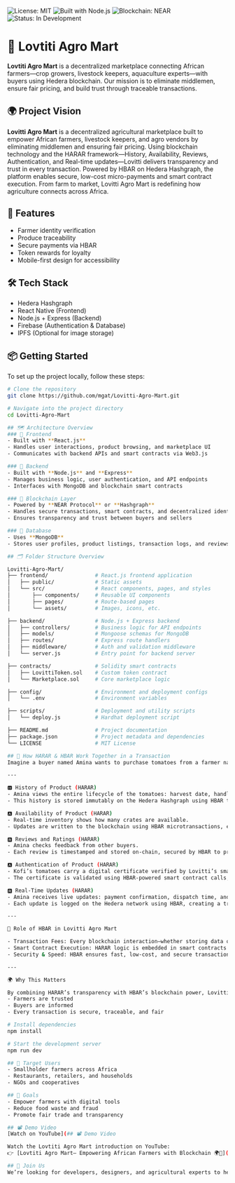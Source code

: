 ![License: MIT](https://img.shields.io/badge/License-MIT-yellow.svg)
![Built with Node.js](https://img.shields.io/badge/Node.js-Built-informational)
![Blockchain: NEAR](https://img.shields.io/badge/Blockchain-NEAR-informational)
![Status: In Development](https://img.shields.io/badge/Status-In_Development-informational)

# 🌾 Lovtiti Agro Mart 

**Lovtiti Agro Mart** is a decentralized marketplace connecting African farmers—crop growers, livestock keepers, aquaculture experts—with buyers using Hedera blockchain. Our mission is to eliminate middlemen, ensure fair pricing, and build trust through traceable transactions.

## 🌍 Project Vision
**Lovitti Agro Mart** is a decentralized agricultural marketplace built to empower African farmers, livestock keepers, and agro vendors by eliminating middlemen and ensuring fair pricing. Using blockchain technology and the HARAR framework—History, Availability, Reviews, Authentication, and Real-time updates—Lovitti delivers transparency and trust in every transaction. Powered by HBAR on Hedera Hashgraph, the platform enables secure, low-cost micro-payments and smart contract execution. From farm to market, Lovitti Agro Mart is redefining how agriculture connects across Africa.


## 🚀 Features
- Farmer identity verification
- Produce traceability
- Secure payments via HBAR
- Token rewards for loyalty
- Mobile-first design for accessibility

## 🛠️ Tech Stack
- Hedera Hashgraph
- React Native (Frontend)
- Node.js + Express (Backend)
- Firebase (Authentication & Database)
- IPFS (Optional for image storage)

## 📦 Getting Started

To set up the project locally, follow these steps:

```bash
# Clone the repository
git clone https://github.com/mgat/Lovitti-Agro-Mart.git

# Navigate into the project directory
cd Lovitti-Agro-Mart

## 🗺 Architecture Overview
### 🔹 Frontend
- Built with **React.js**
- Handles user interactions, product browsing, and marketplace UI
- Communicates with backend APIs and smart contracts via Web3.js

### 🔹 Backend
- Built with **Node.js** and **Express**
- Manages business logic, user authentication, and API endpoints
- Interfaces with MongoDB and blockchain smart contracts

### 🔹 Blockchain Layer
- Powered by **NEAR Protocol** or **Hashgraph**
- Handles secure transactions, smart contracts, and decentralized identity
- Ensures transparency and trust between buyers and sellers

### 🔹 Database
- Uses **MongoDB**
- Stores user profiles, product listings, transaction logs, and reviews

## 🗂 Folder Structure Overview

Lovitti-Agro-Mart/
├── frontend/               # React.js frontend application
│   ├── public/             # Static assets
│   └── src/                # React components, pages, and styles
│       ├── components/     # Reusable UI components
│       ├── pages/          # Route-based pages
│       └── assets/         # Images, icons, etc.

├── backend/                # Node.js + Express backend
│   ├── controllers/        # Business logic for API endpoints
│   ├── models/             # Mongoose schemas for MongoDB
│   ├── routes/             # Express route handlers
│   ├── middleware/         # Auth and validation middleware
│   └── server.js           # Entry point for backend server

├── contracts/              # Solidity smart contracts
│   ├── LovittiToken.sol    # Custom token contract
│   └── Marketplace.sol     # Core marketplace logic

├── config/                 # Environment and deployment configs
│   └── .env                # Environment variables

├── scripts/                # Deployment and utility scripts
│   └── deploy.js           # Hardhat deployment script

├── README.md               # Project documentation
├── package.json            # Project metadata and dependencies
└── LICENSE                 # MIT License

## 🔐 How HARAR & HBAR Work Together in a Transaction
Imagine a buyer named Amina wants to purchase tomatoes from a farmer named Kofi. Here’s how Lovitti Agro Mart uses HARAR and HBAR to make that transaction seamless and trustworthy:

---

🅷 History of Product (HARAR)
- Amina views the entire lifecycle of the tomatoes: harvest date, handling process, and previous transactions.
- This history is stored immutably on the Hedera Hashgraph using HBAR to anchor the data.

🅰 Availability of Product (HARAR)
- Real-time inventory shows how many crates are available.
- Updates are written to the blockchain using HBAR microtransactions, ensuring accuracy and transparency.

🆁 Reviews and Ratings (HARAR)
- Amina checks feedback from other buyers.
- Each review is timestamped and stored on-chain, secured by HBAR to prevent tampering.

🅰 Authentication of Product (HARAR)
- Kofi’s tomatoes carry a digital certificate verified by Lovitti’s smart contract.
- The certificate is validated using HBAR-powered smart contract calls, confirming origin and legitimacy.

🆁 Real-Time Updates (HARAR)
- Amina receives live updates: payment confirmation, dispatch time, and delivery tracking.
- Each update is logged on the Hedera network using HBAR, creating a transparent audit trail.

---

💸 Role of HBAR in Lovitti Agro Mart

- Transaction Fees: Every blockchain interaction—whether storing data or executing smart contracts—is paid for using HBAR.
- Smart Contract Execution: HARAR logic is embedded in smart contracts that run on Hedera, powered by HBAR.
- Security & Speed: HBAR ensures fast, low-cost, and secure transactions—ideal for agricultural micro-payments.

---

🌍 Why This Matters

By combining HARAR’s transparency with HBAR’s blockchain power, Lovitti Agro Mart creates a marketplace where:
- Farmers are trusted
- Buyers are informed
- Every transaction is secure, traceable, and fair

# Install dependencies
npm install

# Start the development server
npm run dev

## 📍 Target Users
- Smallholder farmers across Africa
- Restaurants, retailers, and households
- NGOs and cooperatives

## 🎯 Goals
- Empower farmers with digital tools
- Reduce food waste and fraud
- Promote fair trade and transparency

## 📽️ Demo Video
[Watch on YouTube](## 📽️ Demo Video

Watch the Lovtiti Agro Mart introduction on YouTube:  
👉 [Lovtiti Agro Mart– Empowering African Farmers with Blockchain 🌍🌾](https://youtube.com/shorts/C6lBP8DBQ6k?si=jNyXDb96iVu5fGAZ)

## 🤝 Join Us
We’re looking for developers, designers, and agricultural experts to help build this vision. Let’s collaborate!
